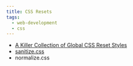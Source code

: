 ```yaml
---
title: CSS Resets
tags:
  - web-development
  - css
---
```


- [A Killer Collection of Global CSS Reset Styles](https://perishablepress.com/a-killer-collection-of-global-css-reset-styles/) 
- [sanitize.css](https://csstools.github.io/sanitize.css/)
- normalize.css

